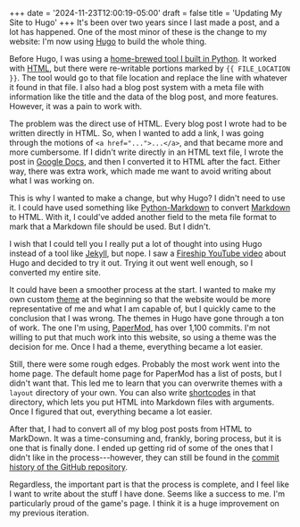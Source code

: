 +++
date = '2024-11-23T12:00:19-05:00'
draft = false
title = 'Updating My Site to Hugo'
+++
It's been over two years since I last made a post, and a lot has happened. One of the most minor of these is the change to my website: I'm now using [Hugo](https://gohugo.io/) to build the whole thing.

Before Hugo, I was using a [home-brewed tool I built in Python](https://github.com/bi3mer/bi3mer.github.io/blob/cbeee3a33913750b004cefade52fa29f529dd3d4/build_sites.py). It worked with [HTML](https://en.wikipedia.org/wiki/HTML), but there were re-writable portions marked by `{{ FILE_LOCATION }}`. The tool would go to that file location and replace the line with whatever it found in that file. I also had a blog post system with a meta file with information like the title and the data of the blog post, and more features. However, it was a pain to work with.

The problem was the direct use of HTML. Every blog post I wrote had to be written directly in HTML. So, when I wanted to add a link, I was going through the motions of `<a href="...">...</a>`, and that became more and more cumbersome. If I didn't write directly in an HTML text file, I wrote the post in [Google Docs](https://docs.google.com/), and then I converted it to HTML after the fact. Either way, there was extra work, which made me want to avoid writing about what I was working on. 

This is why I wanted to make a change, but why Hugo? I didn't need to use it. I could have used something like [Python-Markdown](https://python-markdown.github.io/reference/) to convert [Markdown](https://en.wikipedia.org/wiki/Markdown) to HTML. With it, I could've added another field to the meta file format to mark that a Markdown file should be used. But I didn't.

I wish that I could tell you I really put a lot of thought into using Hugo instead of a tool like [Jekyll](https://jekyllrb.com/), but nope. I saw a [Fireship YouTube video](https://www.youtube.com/watch?v=0RKpf3rK57I&t) about Hugo and decided to try it out. Trying it out went well enough, so I converted my entire site.

It could have been a smoother process at the start. I wanted to make my own custom [theme](https://themes.gohugo.io/) at the beginning so that the website would be more representative of me and what I am capable of, but I quickly came to the conclusion that I was wrong. The themes in Hugo have gone through a ton of work. The one I'm using, [PaperMod](https://github.com/adityatelange/hugo-PaperMod), has over 1,100 commits. I'm not willing to put that much work into this website, so using a theme was the decision for me. Once I had a theme, everything became a lot easier. 

Still, there were some rough edges. Probably the most work went into the home page. The default home page for PaperMod has a list of posts, but I didn't want that. This led me to learn that you can overwrite themes with a `layout` directory of your own. You can also write [shortcodes](https://gohugo.io/content-management/shortcodes/) in that directory, which lets you put HTML into Markdown files with arguments. Once I figured that out, everything became a lot easier. 

After that, I had to convert all of my blog post posts from HTML to MarkDown. It was a time-consuming and, frankly, boring process, but it is one that is finally done. I ended up getting rid of some of the ones that I didn't like in the process---however, they can still be found in the [commit history of the GitHub repository](https://github.com/bi3mer/bi3mer.github.io/commits/master/). 

Regardless, the important part is that the process is complete, and I feel like I want to write about the stuff I have done. Seems like a success to me. I'm particularly proud of the game's page. I think it is a huge improvement on my previous iteration. 